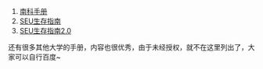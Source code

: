 
1.	[南科手册](https://sustech.online/)
2.	[SEU生存指南](https://www.yuque.com/wangzonghui-jujm4/telvdb)
3.	[SEU生存指南2.0](https://www.yuque.com/books/share/7b35bef7-f726-40da-9dd0-9e9eecce0ed9)

还有很多其他大学的手册，内容也很优秀，由于未经授权，就不在这里列出了，大家可以自行百度~